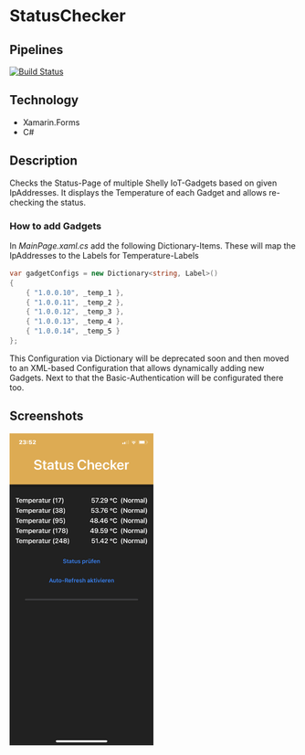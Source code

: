 # StatusChecker

## Pipelines
[![Build Status](https://dev.azure.com/philipp-c-moser/StatusChecker/_apis/build/status/philipp-c-moser.StatusChecker?branchName=main)](https://dev.azure.com/philipp-c-moser/StatusChecker/_build/latest?definitionId=51&branchName=main)

## Technology
 - Xamarin.Forms
 - C#

## Description
Checks the Status-Page of multiple Shelly IoT-Gadgets based on given IpAddresses.
It displays the Temperature of each Gadget and allows re-checking the status.

### How to add Gadgets
In *MainPage.xaml.cs* add the following Dictionary-Items.
These will map the IpAddresses to the Labels for Temperature-Labels

```cs
var gadgetConfigs = new Dictionary<string, Label>()
{
    { "1.0.0.10", _temp_1 },
    { "1.0.0.11", _temp_2 },
    { "1.0.0.12", _temp_3 },
    { "1.0.0.13", _temp_4 },
    { "1.0.0.14", _temp_5 }
};
```

This Configuration via Dictionary will be deprecated soon and then moved to an XML-based Configuration that allows dynamically adding new Gadgets. Next to that the Basic-Authentication will be configurated there too.


## Screenshots

<img src="./images/screenshot03.png" style="width: 50%;">